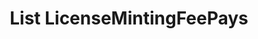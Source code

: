 ---
title: List LicenseMintingFeePays
excerpt: Retrieve a paginated, filtered list of LicenseMintingFeePaids
api:
  file: story-protocol-api-reference.json
  operationId: post_api-v1-licenses-mintingfees
deprecated: false
hidden: false
metadata:
  title: ''
  description: ''
  robots: index
next:
  description: ''
---